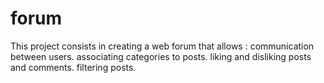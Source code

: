 # forum
This project consists in creating a web forum that allows :  communication between users. associating categories to posts. liking and disliking posts and comments. filtering posts.
